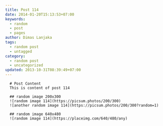 ```yaml
---
title: Post 114
date: 2014-01-20T15:13:53+07:00
keywords:
  - random
  - post
  - pages
author: Dimas Lanjaka
tags:
  - random post
  - untagged
category:
  - random post
  - uncategorized
updated: 2013-10-31T08:39:49+07:00
---
```


      # Post Content
      This is content of post 114

      ## random image 200x300
      ![random image 114](https://picsum.photos/200/300)
      ![another random image 114](https://picsum.photos/200/300?random=1)

      ## random image 640x480
      ![random image 114](https://placeimg.com/640/480/any)
      